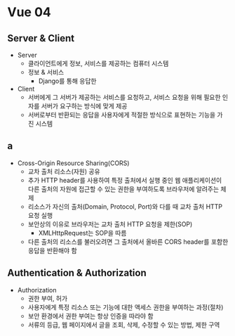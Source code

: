 # Vue 04

## Server & Client

- Server
  - 클라이언트에게 정보, 서비스를 제공하는 컴퓨터 시스템
  - 정보 & 서비스
    - Django를 통해 응답한 
- Client
  - 서버에게 그 서버가 제공하는 서비스를 요청하고, 서비스 요청을 위해 필요한 인자를 서버가 요구하는 방식에 맞게 제공
  - 서버로부터 반환되는 응답을 사용자에게 적절한 방식으로 표현하는 기능을 가진 시스템



## a

- Cross-Origin Resource Sharing(CORS)
  - 교차 출처 리소스(자원) 공유
  - 추가 HTTP header를 사용하여 특정 출처에서 실행 중인 웹 애플리케이션이 다른 출처의 자원에 접근할 수 있는 권한을 부여하도록 브라우저에 알려주는 체제
  - 리소스가 자신의 출처(Domain, Protocol, Port)와 다를 때 교차 출처 HTTP 요청 실행
  - 보안상의 이유로 브라우저는 교차 출처 HTTP 요청을 제한(SOP)
    - XMLHttpRequest는 SOP을 따름
  - 다른 출처의 리소스를 불러오려면 그 출처에서 올바른 CORS header를 포함한 응답을 반환해야 함



## Authentication & Authorization

- Authorization
  - 권한 부여, 허가
  - 사용자에게 특정 리소스 또는 기능에 대한 액세스 권한을 부여하는 과정(절차)
  - 보안 환경에서 권한 부여는 항상 인증을 따라야 함
  - 서류의 등급, 웹 페이지에서 글을 조회, 삭제, 수정할 수 있는 방법, 제한 구역